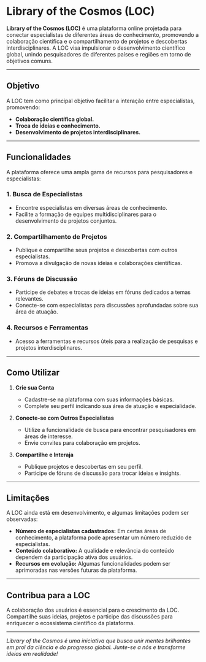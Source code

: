 # Library of the Cosmos (LOC)

**Library of the Cosmos (LOC)** é uma plataforma online projetada para conectar especialistas de diferentes áreas do conhecimento, promovendo a colaboração científica e o compartilhamento de projetos e descobertas interdisciplinares. A LOC visa impulsionar o desenvolvimento científico global, unindo pesquisadores de diferentes países e regiões em torno de objetivos comuns.

---

## Objetivo

A LOC tem como principal objetivo facilitar a interação entre especialistas, promovendo:
- **Colaboração científica global.**
- **Troca de ideias e conhecimento.**
- **Desenvolvimento de projetos interdisciplinares.**

---

## Funcionalidades

A plataforma oferece uma ampla gama de recursos para pesquisadores e especialistas:

### 1. Busca de Especialistas
- Encontre especialistas em diversas áreas de conhecimento.
- Facilite a formação de equipes multidisciplinares para o desenvolvimento de projetos conjuntos.

### 2. Compartilhamento de Projetos
- Publique e compartilhe seus projetos e descobertas com outros especialistas.
- Promova a divulgação de novas ideias e colaborações científicas.

### 3. Fóruns de Discussão
- Participe de debates e trocas de ideias em fóruns dedicados a temas relevantes.
- Conecte-se com especialistas para discussões aprofundadas sobre sua área de atuação.

### 4. Recursos e Ferramentas
- Acesso a ferramentas e recursos úteis para a realização de pesquisas e projetos interdisciplinares.

---

## Como Utilizar

1. **Crie sua Conta**
   - Cadastre-se na plataforma com suas informações básicas.
   - Complete seu perfil indicando sua área de atuação e especialidade.

2. **Conecte-se com Outros Especialistas**
   - Utilize a funcionalidade de busca para encontrar pesquisadores em áreas de interesse.
   - Envie convites para colaboração em projetos.

3. **Compartilhe e Interaja**
   - Publique projetos e descobertas em seu perfil.
   - Participe de fóruns de discussão para trocar ideias e insights.

---

## Limitações

A LOC ainda está em desenvolvimento, e algumas limitações podem ser observadas:

- **Número de especialistas cadastrados:** Em certas áreas de conhecimento, a plataforma pode apresentar um número reduzido de especialistas.
- **Conteúdo colaborativo:** A qualidade e relevância do conteúdo dependem da participação ativa dos usuários.
- **Recursos em evolução:** Algumas funcionalidades podem ser aprimoradas nas versões futuras da plataforma.

---

## Contribua para a LOC

A colaboração dos usuários é essencial para o crescimento da LOC. Compartilhe suas ideias, projetos e participe das discussões para enriquecer o ecossistema científico da plataforma.

---

*Library of the Cosmos é uma iniciativa que busca unir mentes brilhantes em prol da ciência e do progresso global. Junte-se a nós e transforme ideias em realidade!* 
